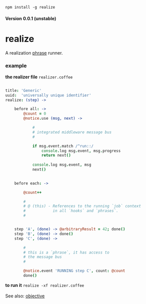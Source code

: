 `npm install -g realize`

#### Version 0.0.1 (unstable)

realize
=======

A realization [phrase](https://github.com/nomilous/phrase) runner.<br />

### example

**the realizer file** `realizer.coffee`

```coffee

title: 'Generic'
uuid:  'universally unique identifier'
realize: (step) -> 

    before all: ->
        @count = 0
        @notice.use (msg, next) -> 

            #
            # integrated middleware message bus
            # 

            if msg.event.match /^run::/
                console.log msg.event, msg.progress
                return next()
            
            console.log msg.event, msg
            next()
            

    before each: -> 

        @count++

        #
        # @ (this) - References to the running `job` context
        #            in all `hooks` and `phrases`.
        #


    step 'A', (done) -> @arbitraryResult = 42; done()
    step 'B', (done) -> done()
    step 'C', (done) -> 

        #
        # this is a `phrase`, it has access to 
        # the message bus
        #

        @notice.event 'RUNNING step C', count: @count
        done()


```

**to run it** `realize -xf realizer.coffee` <br />
<br />
See also: [objective](https://github.com/nomilous/objective)

